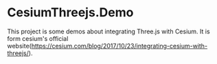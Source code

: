 # CesiumThreejs.Demo
This project is some demos about integrating Three.js with Cesium. It is form cesium's official website(https://cesium.com/blog/2017/10/23/integrating-cesium-with-threejs/).
